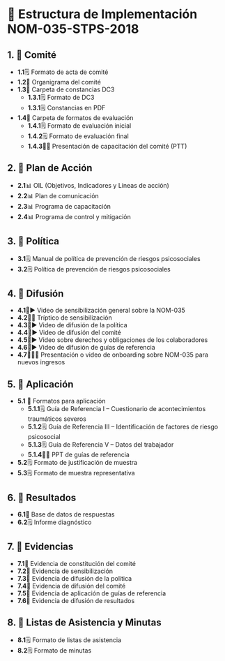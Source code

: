 # 📘 Estructura de Implementación NOM-035-STPS-2018

## 1. 📂 Comité
- **1.1**🗒️ Formato de acta de comité  
- **1.2**👥 Organigrama del comité  
- **1.3**📂 Carpeta de constancias DC3
  - **1.3.1**🗒️ Formato de DC3
  - **1.3.1**🗒️ Constancias en PDF
- **1.4**📂 Carpeta de formatos de evaluación  
  - **1.4.1**🗒️ Formato de evaluación inicial  
  - **1.4.2**🗒️ Formato de evaluación final  
  - **1.4.3**🧑‍🏫 Presentación de capacitación del comité (PTT)  

## 2. 📂 Plan de Acción
- **2.1**📊 OIL (Objetivos, Indicadores y Líneas de acción)  
- **2.2**📊 Plan de comunicación  
- **2.3**📊 Programa de capacitación  
- **2.4**📊 Programa de control y mitigación  

## 3. 📜 Política
- **3.1**🗒️ Manual de política de prevención de riesgos psicosociales
- **3.2**🗒️ Política de prevención de riesgos psicosociales 

## 4. 📂 Difusión
- **4.1**📣▶️ Video de sensibilización general sobre la NOM-035  
- **4.2**📣📃 Tríptico de sensibilización  
- **4.3**📣▶️ Video de difusión de la política  
- **4.4**📣▶️ Video de difusión del comité  
- **4.5**📣▶️ Video sobre derechos y obligaciones de los colaboradores  
- **4.6**📣▶️ Video de difusión de guías de referencia  
- **4.7**📣🧑‍🏫 Presentación o video de onboarding sobre NOM-035 para nuevos ingresos  

## 5. 📂 Aplicación
- **5.1** 📂 Formatos para aplicación  
  - **5.1.1**🗒️ Guía de Referencia I – Cuestionario de acontecimientos traumáticos severos  
  - **5.1.2**🗒️ Guía de Referencia III – Identificación de factores de riesgo psicosocial  
  - **5.1.3**🗒️ Guía de Referencia V – Datos del trabajador  
  - **5.1.4**🧑‍🏫 PPT de guías de referencia  
- **5.2**🗒️ Formato de justificación de muestra  
- **5.3**🗒️ Formato de muestra representativa  

## 6. 📂 Resultados
- **6.1**💾 Base de datos de respuestas  
- **6.2**🗒️ Informe diagnóstico  

## 7. 📂 Evidencias
- **7.1**📸 Evidencia de constitución del comité  
- **7.2**📸 Evidencia de sensibilización  
- **7.3**📸 Evidencia de difusión de la política  
- **7.4**📸 Evidencia de difusión del comité  
- **7.5**📸 Evidencia de aplicación de guías de referencia  
- **7.6**📸 Evidencia de difusión de resultados  

## 8. 📂 Listas de Asistencia y Minutas
- **8.1**🗒️ Formato de listas de asistencia  
- **8.2**🗒️ Formato de minutas  
